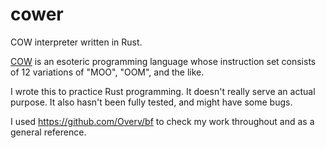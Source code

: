 # cower
COW interpreter written in Rust.

[COW](https://esolangs.org/wiki/COW) is an esoteric programming language whose instruction set consists of 12 variations of "MOO", "OOM", and the like.

I wrote this to practice Rust programming. It doesn't really serve an actual purpose. It also hasn't been fully tested, and might have some bugs.

I used https://github.com/Overv/bf to check my work throughout and as a general reference.
